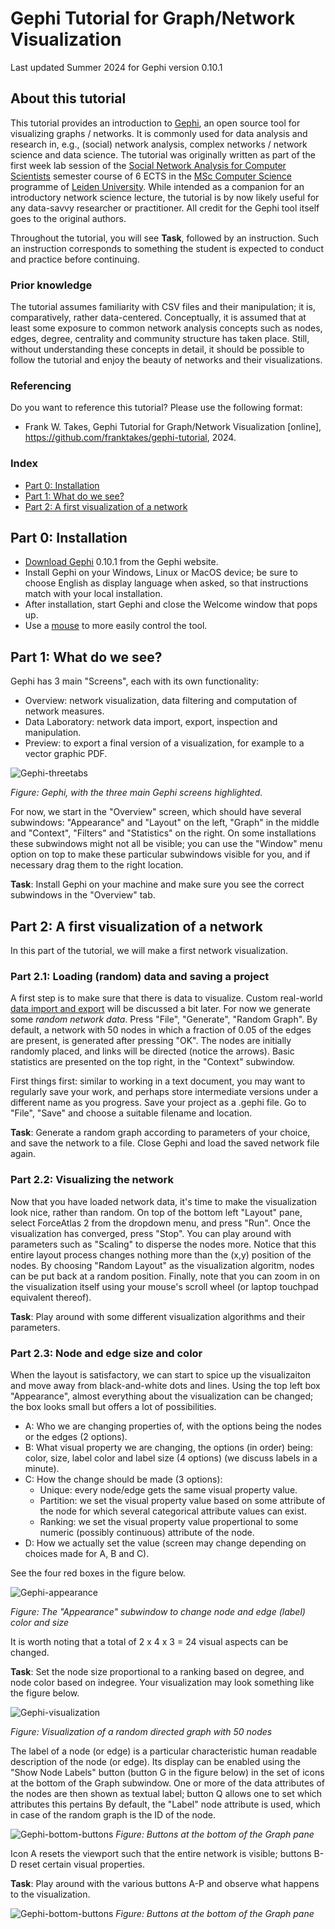 # Gephi Tutorial for Graph/Network Visualization
Last updated Summer 2024 for Gephi version 0.10.1

## About this tutorial
This tutorial provides an introduction to [Gephi](https://gephi.org), an open source tool for visualizing graphs / networks.
It is commonly used for data analysis and research in, e.g., (social) network analysis, complex networks / network science and data science. 
The tutorial was originally written as part of the first week lab session of the [Social Network Analysis for Computer Scientists](https://liacs.leidenuniv.nl/~takesfw/SNACS/) semester course of 6 ECTS in the [MSc Computer Science](https://www.universiteitleiden.nl/en/education/study-programmes/master/computer-science) programme of [Leiden University](https://www.universiteitleiden.nl/en). 
While intended as a companion for an introductory network science lecture, the tutorial is by now likely useful for any data-savvy researcher or practitioner. All credit for the Gephi tool itself goes to the original authors.

Throughout the tutorial, you will see **Task**, followed by an instruction. Such an instruction corresponds to something the student is expected to conduct and practice before continuing. 

### Prior knowledge 
The tutorial assumes familiarity with CSV files and their manipulation; it is, comparatively, rather data-centered. 
Conceptually, it is assumed that at least some exposure to common network analysis concepts such as nodes, edges, degree, centrality and community structure has taken place. 
Still, without understanding these concepts in detail, it should be possible to follow the tutorial and enjoy the beauty of networks and their visualizations.

### Referencing
Do you want to reference this tutorial? Please use the following format:
* Frank W. Takes, Gephi Tutorial for Graph/Network Visualization [online], https://github.com/franktakes/gephi-tutorial, 2024.

### Index
* [Part 0: Installation](#part-0-installation)
* [Part 1: What do we see?](#part-1-what-do-we-see)
* [Part 2: A first visualization of a network](#part-2-a-first-visualization-of-a-network)

## Part 0: Installation

* [Download Gephi](https://gephi.org/users/download) 0.10.1 from the Gephi website.
* Install Gephi on your Windows, Linux or MacOS device; be sure to choose English as display language when asked, so that instructions match with your local installation.
* After installation, start Gephi and close the Welcome window that pops up.
* Use a [mouse](https://en.wikipedia.org/wiki/Computer_mouse) to more easily control the tool.

[](#whatwesee)
## Part 1: What do we see?

Gephi has 3 main "Screens", each with its own functionality: 
* Overview: network visualization, data filtering and computation of network measures.
* Data Laboratory: network data import, export, inspection and manipulation.
* Preview: to export a final version of a visualization, for example to a vector graphic PDF.

![Gephi-threetabs](https://github.com/franktakes/gephi-tutorial/blob/main/gephi-threetabs-annotated.png?raw=true)

_Figure: Gephi, with the three main Gephi screens highlighted._

For now, we start in the "Overview" screen, which should have several subwindows: "Appearance" and "Layout" on the left, "Graph" in the middle and "Context", "Filters" and "Statistics" on the right. 
On some installations these subwindows might not all be visible; you can use the "Window" menu option on top to make these particular subwindows visible for you, and if necessary drag them to the right location. 

**Task**: Install Gephi on your machine and make sure you see the correct subwindows in the "Overview" tab.

## Part 2: A first visualization of a network 

In this part of the tutorial, we will make a first network visualization.

### Part 2.1: Loading (random) data and saving a project

A first step is to make sure that there is data to visualize. Custom real-world [data import and export](#datalaboratory) will be discussed a bit later. For now we generate some *random network data*. 
Press "File", "Generate", "Random Graph". By default, a network with 50 nodes in which a fraction of 0.05 of the edges are present, is generated after pressing "OK". The nodes are initially randomly placed, and links will be directed (notice the arrows). Basic statistics are presented on the top right, in the "Context" subwindow. 

First things first: similar to working in a text document, you may want to regularly save your work, and perhaps store intermediate versions under a different name as you progress. Save your project as a .gephi file. Go to "File", "Save" and choose a suitable filename and location. 

**Task**: Generate a random graph according to parameters of your choice, and save the network to a file. Close Gephi and load the saved network file again.

### Part 2.2: Visualizing the network 

Now that you have loaded network data, it's time to make the visualization look nice, rather than random. 
On top of the bottom left "Layout" pane, select ForceAtlas 2 from the dropdown menu, and press "Run". 
Once the visualization has converged, press "Stop". 
You can play around with parameters such as "Scaling" to disperse the nodes more. 
Notice that this entire layout process changes nothing more than the (x,y) position of the nodes. 
By choosing "Random Layout" as the visualization algoritm, nodes can be put back at a random position. 
Finally, note that you can zoom in on the visualization itself using your mouse's scroll wheel (or laptop touchpad equivalent thereof). 

**Task**: Play around with some different visualization algorithms and their parameters. 

### Part 2.3: Node and edge size and color

When the layout is satisfactory, we can start to spice up the visualizaiton and move away from black-and-white dots and lines. Using the top left box "Appearance", almost everything about the visualization can be changed; the box looks small but offers a lot of possibilities. 
* A: Who we are changing properties of, with the options being the nodes or the edges (2 options).
* B: What visual property we are changing, the options (in order) being: color, size, label color and label size (4 options) (we discuss labels in a minute).
* C: How the change should be made (3 options):
	* Unique: every node/edge gets the same visual property value.
	* Partition: we set the visual property value based on some attribute of the node for which several categorical attribute values can exist.
	* Ranking: we set the visual property value propertional to some numeric (possibly continuous) attribute of the node.
* D: How we actually set the value (screen may change depending on choices made for A, B and C).
  
See the four red boxes in the figure below.

![Gephi-appearance](https://github.com/franktakes/gephi-tutorial/blob/main/gephi-appearance-annotated.png?raw=true)

_Figure: The "Appearance" subwindow to change node and edge (label) color and size_

It is worth noting that a total of 2 x 4 x 3 = 24 visual aspects can be changed. 

**Task**: Set the node size proportional to a ranking based on degree, and node color based on indegree. Your visualization may look something like the figure below.

![Gephi-visualization](https://github.com/franktakes/gephi-tutorial/blob/main/gephi-visualization.png?raw=true)

_Figure: Visualization of a random directed graph with 50 nodes_

The label of a node (or edge) is a particular characteristic human readable description of the node (or edge). Its display can be enabled using the "Show Node Labels" button (button G in the figure below) in the set of icons at the bottom of the Graph subwindow. 
One or more of the data attributes of the nodes are then shown as textual label; button Q allows one to set which attributes this pertains By default, the "Label" node attribute is used, which in case of the random graph is the ID of the node.

![Gephi-bottom-buttons](https://github.com/franktakes/gephi-tutorial/blob/main/gephi-graph-bottom-buttons-annotated.png?raw=true)
_Figure: Buttons at the bottom of the Graph pane_

Icon A resets the viewport such that the entire network is visible; buttons B-D reset certain visual properties. 

**Task**: Play around with the various buttons A-P and observe what happens to the visualization. 

![Gephi-bottom-buttons](https://github.com/franktakes/gephi-tutorial/blob/main/gephi-graph-bottom-buttons-annotated.png?raw=true)
_Figure: Buttons at the bottom of the Graph pane_
